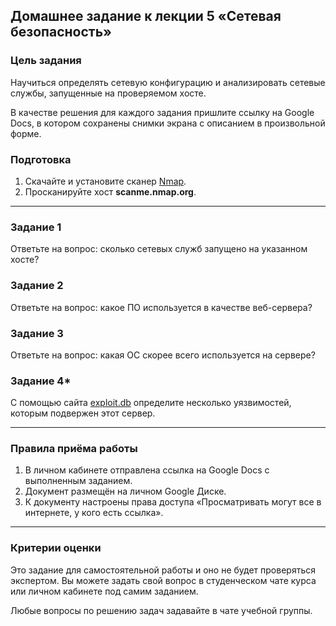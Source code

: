 ## Домашнее задание к лекции 5 «Сетевая безопасность»

### Цель задания

Научиться определять сетевую конфигурацию и анализировать сетевые службы, запущенные на проверяемом хосте.

В качестве решения для каждого задания пришлите ссылку на Google Docs, в котором сохранены снимки экрана с описанием в произвольной форме.

### Подготовка

1. Скачайте и установите сканер [Nmap](https://nmap.org/download.html).
2. Просканируйте хост **scanme.nmap.org**.

------

### Задание 1

Ответьте на вопрос: сколько сетевых служб запущено на указанном хосте?

### Задание 2

Ответьте на вопрос: какое ПО используется в качестве веб-сервера?

### Задание 3

Ответьте на вопрос: какая ОС скорее всего используется на сервере?

### Задание 4* 

С помощью сайта [exploit.db](https://www.exploit-db.com/) определите несколько уязвимостей, которым подвержен этот сервер.

------

### Правила приёма работы

1. В личном кабинете отправлена ссылка на Google Docs с выполненным заданием.
2. Документ размещён на личном Google Диске.
3. К документу настроены права доступа «Просматривать могут все в интернете, у кого есть ссылка».

------

### Критерии оценки

Это задание для самостоятельной работы и оно не будет проверяться экспертом. Вы можете задать свой вопрос в студенческом чате курса или личном кабинете под самим заданием.

Любые вопросы по решению задач задавайте в чате учебной группы.
